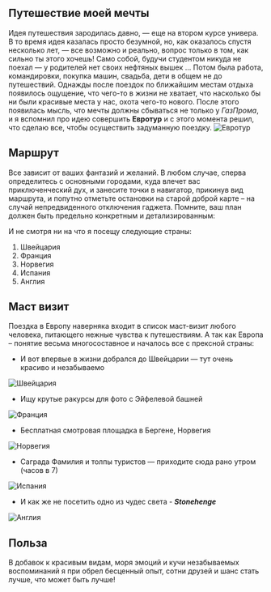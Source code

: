 ## Путешествие моей мечты

Идея путешествия зародилась давно, — еще на втором курсе универа. В то время идея казалась просто безумной, но, как оказалось спустя несколько лет, — все возможно и реально, вопрос только в том, как сильно ты этого хочешь! Само собой, будучи студентом никуда не поехал — у родителей нет своих нефтяных вышек ... Потом была работа, командировки, покупка машин, свадьба, дети в общем не до путешествий.
Однажды после поездок по ближайшим местам отдыха появилось ощущение, что чего-то в жизни не хватает, что насколько бы ни были красивые места у нас, охота чего-то нового. После этого появилась мысль, что мечты должны сбываться не только у *ГазПрома*, и я вспомнил про идею совершить **Евротур** и с этого момента решил, что сделаю все, чтобы осуществить задуманную поездку.
![Евротур](Евротур.jpg)

## Маршрут

Все зависит от ваших фантазий и желаний. В любом случае, сперва определитесь с основными городами, куда влечет вас приключенческий дух, и занесите точки в навигатор, прикинув вид маршрута, и попутно отметьте остановки на старой доброй карте – на случай непредвиденного отключения гаджета. Помните, ваш план должен быть предельно конкретным и детализированным:

И не смотря ни на что я посещу следующие страны:

1. Швейцария
2. Франция
3. Норвегия
4. Испания
5. Англия

## Маст визит

Поездка в Европу наверняка входит в список маст-визит любого человека, питающего нежные чувства к путешествиям. А так как Европа – понятие весьма многосоставное и началось все с прексной страны:

* И вот впервые в жизни добрался до Швейцарии — тут очень красиво и незабываемо

![Швейцария](Switzerland.jpg)

* Ищу крутые ракурсы для фото с Эйфелевой башней

![Франция](France.jpg)

* Бесплатная смотровая площадка в Бергене, Норвегия

![Норвегия](Norway.jpg)

* Саграда Фамилия и толпы туристов — приходите сюда рано утром (часов в 7)

![Испания](Spain.jpg)

* И как же не посетить одно из чудес света - _**Stonehenge**_ 

![Англия](England.jpg)

## Польза

В добавок к красивым видам, моря эмоций и кучи незабываемых воспоминаний я при обрел бесценный опыт, сотни друзей и шанс стать лучше, что может быть лучше! 
